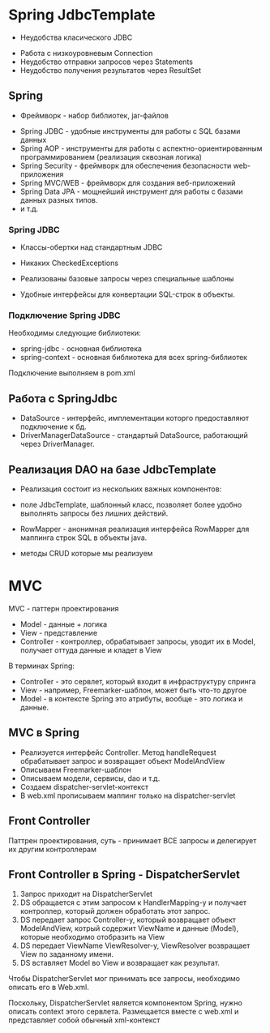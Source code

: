# Spring JdbcTemplate

* Неудобства класического JDBC

- Работа с низкоуровневым Connection
- Неудобство отправки запросов через Statements
- Неудобство получения результатов через ResultSet

## Spring

* Фреймворк - набор библиотек, jar-файлов

- Spring JDBC - удобные инструменты для работы с SQL базами данных
- Spring AOP - инструменты для работы с аспектно-ориентированным программированием (реализация сквозная логика)
- Spring Security - фреймворк для обеспечения безопасности web-приложения
- Spring MVC/WEB - фреймворк для создания веб-приложений
- Spring Data JPA - мощнейший инструмент для работы с базами данных разных типов.
- и т.д.

### Spring JDBC

* Классы-обертки над стандартным JDBC

* Никаких CheckedExceptions
* Реализованы базовые запросы через специальные шаблоны
* Удобные интерфейсы для конвертации SQL-строк в объекты.

### Подключение Spring JDBC

Необходимы следующие библиотеки:

* spring-jdbc - основная библиотека
* spring-context - основная библиотека для всех spring-библиотек

Подключение выполняем в pom.xml

## Работа с SpringJdbc

* DataSource - интерфейс, имплементации которго предоставляют подключение к бд.
* DriverManagerDataSource - стандартый DataSource, работающий через DriverManager.

## Реализация DAO на базе JdbcTemplate

* Реализация состоит из нескольких важных компонентов:

- поле JdbcTemplate, шаблонный класс, позволяет более удобно выполнять запросы без лишних действий.

- RowMapper - анонимная реализация интерфейса RowMapper для маппинга строк SQL в объекты java.

- методы CRUD которые мы реализуем

# MVC

MVC - паттерн проектирования

- Model - данные + логика
- View - представление
- Controller - контроллер, обрабатывает запросы, уводит их в Model, получает оттуда данные и кладет в View

В терминах Spring:
- Controller - это сервлет, который входит в инфраструктуру спринга
- View - например, Freemarker-шаблон, может быть что-то другое
- Model - в контексте Spring это атрибуты, вообще - это логика и данные.

## MVC в Spring

* Реализуется интерфейс Controller. Метод handleRequest обрабатывает запрос и возвращает объект ModelAndView
* Описываем Freemarker-шаблон
* Описываем модели, сервисы, dao и т.д.
* Создаем dispatcher-servlet-контекст
* В web.xml прописываем маппинг только на dispatcher-servlet

## Front Controller
Паттрен проектирования, суть - принимает ВСЕ запросы и делегирует их другим контроллерам

## Front Controller в Spring - DispatcherServlet

1. Запрос приходит на DispatcherServlet
2. DS обращается с этим запросом к HandlerMapping-у и получает контроллер, который должен обработать этот запрос.
3. DS передает запрос Controller-у, который возвращает объект ModelAndView, котрый содержит ViewName и данные (Model), которые необходимо отобразить на View
4. DS передает ViewName ViewResolver-у, ViewResolver возвращает View по заданному имени.
5. DS вставляет Model во View и возвращает как результат.

Чтобы DispatcherServlet мог принимать все запросы, необходимо описать его в Web.xml.

Поскольку, DispatcherServlet является компонентом Spring, нужно описать context этого сервлета.
Размещается вместе с web.xml и представляет собой обычный xml-контекст
